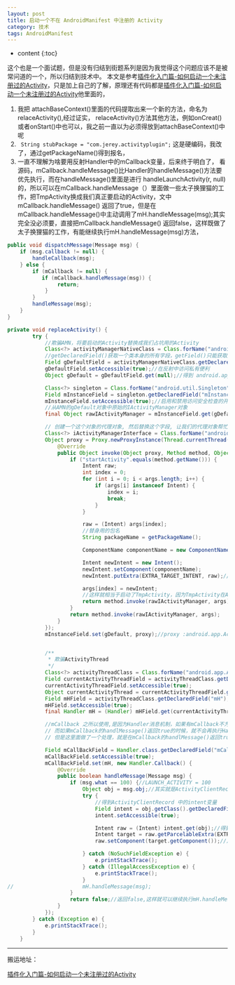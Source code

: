 ```yaml
---
layout: post
title: 启动一个不在 AndroidManifest 中注册的 Activity
category: 技术
tags: AndroidManifest
---
```

* content
{:toc}

这个也是一个面试题，但是没有归结到街题系列是因为我觉得这个问题应该不是被常问道的一个，所以归结到技术中。
本文是参考[插件化入门篇-如何启动一个未注册过的Activity](https://www.jianshu.com/p/4fc77fbac938)，只是加上自己的了解，原理还有代码都是[插件化入门篇-如何启动一个未注册过的Activity](https://www.jianshu.com/p/4fc77fbac938)他里面的，
1. 我把 attachBaseContext()里面的代码提取出来一个新的方法，命名为relaceActivity(),经过证实，  relaceActivity()方法其他方法，例如onCreat()或者onStart()中也可以，我之前一直以为必须得放到attachBaseContext()中呢
2. ` String stubPackage = "com.jerey.activityplugin";` 这是硬编码，我改了，通过getPackageName()得到报名，
3. 一直不理解为啥要用反射Handler中的mCallback变量，后来终于明白了， 看源码，mCallback.handleMessage()比Handler的handleMessage()方法要优先执行，而在handleMessage()里面是进行 handleLaunchActivity(r, null)的，所以可以在mCallback.handleMessage（）里面做一些太子换狸猫的工作，把TmpActivity换成我们真正要启动的Activity，文中mCallback.handleMessage() 返回了true，但是在mCallback.handleMessage()中主动调用了mH.handleMessage(msg);其实完全没必须要，直接把mCallback.handleMessage() 返回false，这样既做了太子换狸猫的工作，有能继续执行mH.handleMessage(msg)方法，

```java
public void dispatchMessage(Message msg) {
    if (msg.callback != null) {
        handleCallback(msg);
    } else {
        if (mCallback != null) {
           if (mCallback.handleMessage(msg)) {
                return;
            }
        }
        handleMessage(msg);
    }
}

```

```java
private void replaceActivity() {
		try {
			//欺骗AMN，将要启动的Activity替换成我们占坑用的Activity
			Class<?> activityManagerNativeClass = Class.forName("android.app.ActivityManagerNative");//class android.app.ActivityManagerNative
			//getDeclaredField()获取一个类本身的所有字段，getField()只能获取类以及父类的public字段
			Field gDefaultField = activityManagerNativeClass.getDeclaredField("gDefault");//private static final android.util.Singleton android.app.ActivityManagerNative.gDefault
			gDefaultField.setAccessible(true);//在反射中访问私有便利
			Object gDefault = gDefaultField.get(null);//得到 android.app.ActivityManagerNative对象 相当于执行 ActivityManagerNative.getDefault()

			Class<?> singleton = Class.forName("android.util.Singleton");//class android.util.Singleton
			Field mInstanceField = singleton.getDeclaredField("mInstance");//private java.lang.Object android.util.Singleton.mInstance
			mInstanceField.setAccessible(true);//启用和禁用访问安全检查的开关,并不是为true就能访问为false就不能访问
			//从AMN的gDefault对象中原始的IActivityManager对象
			final Object rawIActivityManager = mInstanceField.get(gDefault);//class android.app.ActivityManagerProxy

			// 创建一个这个对象的代理对象, 然后替换这个字段, 让我们的代理对象帮忙干活
			Class<?> iActivityManagerInterface = Class.forName("android.app.IActivityManager");//interface android.app.IActivityManager
			Object proxy = Proxy.newProxyInstance(Thread.currentThread().getContextClassLoader(), new Class[]{iActivityManagerInterface}, new InvocationHandler() {
				@Override
				public Object invoke(Object proxy, Method method, Object[] args) throws Throwable {
					if ("startActivity".equals(method.getName())) {
						Intent raw;
						int index = 0;
						for (int i = 0; i < args.length; i++) {
							if (args[i] instanceof Intent) {
								index = i;
								break;
							}
						}

						raw = (Intent) args[index];
						//替身用的包名
						String packageName = getPackageName();

						ComponentName componentName = new ComponentName(packageName, TmpActivity.class.getName());

						Intent newIntent = new Intent();
						newIntent.setComponent(componentName);
						newIntent.putExtra(EXTRA_TARGET_INTENT, raw);//把原始的启动目标封装到intent中

						args[index] = newIntent;
						//这样就相当于启动了TmpActivity，因为TmpActivity在AndroidManifest.xml文件中注册过，所以可以正常启动
						return method.invoke(rawIActivityManager, args);//相当于执行 ActivityManagerNative.getDefault().startActivity()
					}
					return method.invoke(rawIActivityManager, args);
				}
			});
			mInstanceField.set(gDefault, proxy);//proxy :android.app.ActivityManagerProxy@4f63dda


			/**
			 * 欺骗ActivityThread
			 */
			Class<?> activityThreadClass = Class.forName("android.app.ActivityThread");//class android.app.ActivityThread
			Field currentActivityThreadField = activityThreadClass.getDeclaredField("sCurrentActivityThread");//private static volatile android.app.ActivityThread android.app.ActivityThread.sCurrentActivityThread
			currentActivityThreadField.setAccessible(true);
			Object currentActivityThread = currentActivityThreadField.get(null);//class android.app.ActivityThread
			Field mHField = activityThreadClass.getDeclaredField("mH");//final android.app.ActivityThread$H android.app.ActivityThread.mH
			mHField.setAccessible(true);
			final Handler mH = (Handler) mHField.get(currentActivityThread);//Handler (android.app.ActivityThread$H) {13dec9c}

			//mCallback 之所以使用,是因为Handler消息机制，如果有mCallback不为null的话，那么就会先执行mCallback的handleMessage()方法，
			// 而如果mCallback的handlMessage()返回true的时候，就不会再执行Hander的handleMessage(msg)了，
			// 但是这里面做了一个处理，就是在mCallback的handlMessage()返回true之前，主动调用了Hander的handleMessage()方法，这样就又执行了mH的handlerMessage()方法，从而启动我们设置好的Activity

			Field mCallBackField = Handler.class.getDeclaredField("mCallback");//final android.os.Handler$Callback android.os.Handler.mCallback
			mCallBackField.setAccessible(true);
			mCallBackField.set(mH, new Handler.Callback() {
				@Override
				public boolean handleMessage(Message msg) {
					if (msg.what == 100) {//LAUNCH_ACTIVITY = 100
						Object obj = msg.obj;//其实就是ActivityClientRecord 对象
						try {
							//得到ActivityClientRecord 中的intent变量
							Field intent = obj.getClass().getDeclaredField("intent");
							intent.setAccessible(true);

							Intent raw = (Intent) intent.get(obj);//得到ActivityClientRecord 对象中的intent变量
							Intent target = raw.getParcelableExtra(EXTRA_TARGET_INTENT);
							raw.setComponent(target.getComponent());//从新设置要启动的Activity组件

						} catch (NoSuchFieldException e) {
							e.printStackTrace();
						} catch (IllegalAccessException e) {
							e.printStackTrace();
						}
//						mH.handleMessage(msg);
					}
					return false;//返回false,这样就可以继续执行mH.handleMessage(msg) 了，在mCallback中只是进行偷梁换柱的工作
				}
			});
		} catch (Exception e) {
			e.printStackTrace();
		}
	}

```

---
搬运地址：    
 
[插件化入门篇-如何启动一个未注册过的Activity](https://www.jianshu.com/p/4fc77fbac938)
